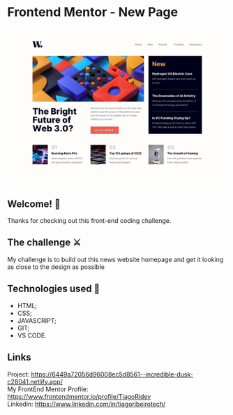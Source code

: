 # Frontend Mentor - New Page

![Design preview for New Page](./assets/imgs/desktop-design.jpg)

## Welcome! 👋

Thanks for checking out this front-end coding challenge.

## The challenge ⚔️

 My challenge is to build out this news website homepage and get it looking as close to the design as possible


## Technologies used 💾

- HTML;
- CSS;
- JAVASCRIPT;
- GIT;
- VS CODE.


## Links
Project: https://6449a72056d96008ec5d8561--incredible-dusk-c28041.netlify.app/ <br>
My FrontEnd Mentor Profile:  https://www.frontendmentor.io/profile/TiagoRidev <br>
Linkedin: https://www.linkedin.com/in/tiagoribeirotech/ <br>
